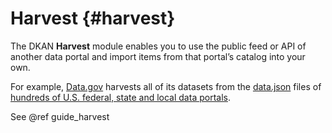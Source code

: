 # Harvest {#harvest}

The DKAN **Harvest** module enables you to use the public feed or API of another data portal and import items from that portal’s catalog into your own.

For example, [Data.gov](https://data.gov/) harvests all of its datasets from the [data.json](https://project-open-data.cio.gov/v1.1/schema/) files of [hundreds of U.S. federal, state and local data portals](https://catalog.data.gov/harvest).

See @ref guide_harvest
